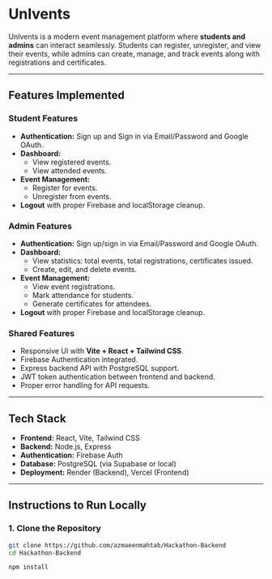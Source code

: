 # UnIvents

UnIvents is a modern event management platform where **students and admins** can interact seamlessly. Students can register, unregister, and view their events, while admins can create, manage, and track events along with registrations and certificates.

---

## Features Implemented

### Student Features
- **Authentication:** Sign up and Sign in via Email/Password and Google OAuth.
- **Dashboard:**
  - View registered events.
  - View attended events.
- **Event Management:**
  - Register for events.
  - Unregister from events.
- **Logout** with proper Firebase and localStorage cleanup.

### Admin Features
- **Authentication:** Sign up/sign in via Email/Password and Google OAuth.
- **Dashboard:**
  - View statistics: total events, total registrations, certificates issued.
  - Create, edit, and delete events.
- **Event Management:**
  - View event registrations.
  - Mark attendance for students.
  - Generate certificates for attendees.
- **Logout** with proper Firebase and localStorage cleanup.

### Shared Features
- Responsive UI with **Vite + React + Tailwind CSS**.
- Firebase Authentication integrated.
- Express backend API with PostgreSQL support.
- JWT token authentication between frontend and backend.
- Proper error handling for API requests.

---

## Tech Stack

- **Frontend:** React, Vite, Tailwind CSS
- **Backend:** Node.js, Express
- **Authentication:** Firebase Auth
- **Database:** PostgreSQL (via Supabase or local)
- **Deployment:** Render (Backend), Vercel  (Frontend)

---

## Instructions to Run Locally

### 1. Clone the Repository
```bash
git clone https://github.com/azmaeenmahtab/Hackathon-Backend
cd Hackathon-Backend

npm install



